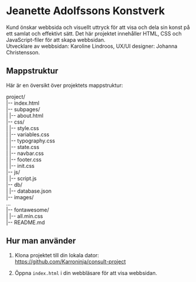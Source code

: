 # Jeanette Adolfssons Konstverk

Kund önskar webbsida och visuellt uttryck för att visa och dela sin konst på ett samlat och effektivt sätt.
Det här projektet innehåller HTML, CSS och JavaScript-filer för att skapa webbsidan. <br>
Utvecklare av webbsidan: Karoline Lindroos, UX/UI designer: Johanna Christensson.

## Mappstruktur

Här är en översikt över projektets mappstruktur:

project/ <br>
|-- index.html <br>
|-- subpages/ <br>
| |-- about.html <br>
|-- css/ <br>
| |-- style.css <br>
| |-- variables.css <br>
| |-- typography.css <br>
| |-- state.css <br>
| |-- navbar.css <br>
| |-- footer.css <br>
| |-- init.css <br>
|-- js/ <br>
| |-- script.js <br>
|-- db/ <br>
| |-- database.json <br>
|-- images/ <br>
... <br>
|-- fontawesome/ <br>
| |-- all.min.css <br>
|-- README.md <br>

## Hur man använder

1. Klona projektet till din lokala dator: https://github.com/Karroninja/consult-project

2. Öppna `index.html` i din webbläsare för att visa webbsidan.
